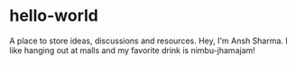 # hello-world
A place to store ideas, discussions and resources.
Hey, I'm Ansh Sharma. I like hanging out at malls and my favorite drink is nimbu-jhamajam!
